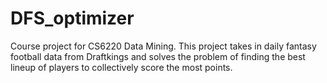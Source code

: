 # DFS_optimizer
Course project for CS6220 Data Mining. This project takes in daily fantasy football data from Draftkings and solves the problem of finding the best lineup of players to collectively score the most points.
